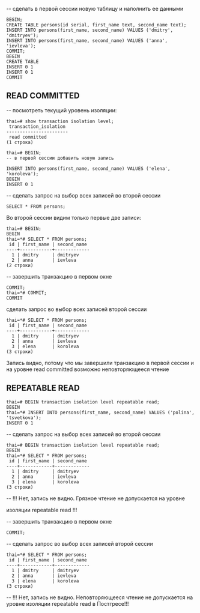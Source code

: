 -- сделать в первой сессии новую таблицу и наполнить ее данными
```
BEGIN;
CREATE TABLE persons(id serial, first_name text, second_name text);
INSERT INTO persons(first_name, second_name) VALUES ('dmitry',
'dmitryev');
INSERT INTO persons(first_name, second_name) VALUES ('anna', 'ievleva');
COMMIT;
BEGIN
CREATE TABLE
INSERT 0 1
INSERT 0 1
COMMIT
```

READ COMMITTED
--------------


-- посмотреть текущий уровень изоляции: 
```
thai=# show transaction isolation level;
 transaction_isolation
-----------------------
 read committed
(1 строка)

thai=# BEGIN;
-- в первой сессии добавить новую запись

INSERT INTO persons(first_name, second_name) VALUES ('elena',
'koroleva');
BEGIN
INSERT 0 1
```
-- сделать запрос на выбор всех записей во второй сессии

`SELECT * FROM persons;`

Во второй сессии видим только первые две записи:
```
thai=# BEGIN;
BEGIN
thai=*# SELECT * FROM persons;
 id | first_name | second_name
----+------------+-------------
  1 | dmitry     | dmitryev
  2 | anna       | ievleva
(2 строки)
```

-- завершить транзакцию в первом окне

```
COMMIT;
thai=*# COMMIT;
COMMIT
```

сделать запрос во выбор всех записей второй сессии

```
thai=*# SELECT * FROM persons;
 id | first_name | second_name
----+------------+-------------
  1 | dmitry     | dmitryev
  2 | anna       | ievleva
  3 | elena      | koroleva
(3 строки)
```
Запись видно, потому что мы завершили транзакцию в первой сессии и на
уровне read committed возможно неповторяющееся чтение

REPEATABLE READ
---------------
```
thai=# BEGIN transaction isolation level repeatable read;
BEGIN
thai=*# INSERT INTO persons(first_name, second_name) VALUES ('polina',
'tsvetkova');
INSERT 0 1
```
-- сделать запрос на выбор всех записей во второй сессии
```
thai=# BEGIN transaction isolation level repeatable read;
BEGIN
thai=*# SELECT * FROM persons;
 id | first_name | second_name
----+------------+-------------
  1 | dmitry     | dmitryev
  2 | anna       | ievleva
  3 | elena      | koroleva
(3 строки)
```
-- !!! Нет, запись не видно. Грязное чтение не допускается на уровне

изоляции repeatable read !!!


-- завершить транзакцию в первом окне

`COMMIT;`

-- сделать запрос во выбор всех записей второй сессии

```
thai=*# SELECT * FROM persons;
 id | first_name | second_name
----+------------+-------------
  1 | dmitry     | dmitryev
  2 | anna       | ievleva
  3 | elena      | koroleva
(3 строки)
```
-- !!! Нет, запись не видно. Неповторяющееся чтение не допускается на
уровне изоляции repeatable read в Постгресе!!!

